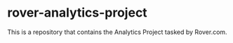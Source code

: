 # rover-analytics-project
This is a repository that contains the Analytics Project tasked by Rover.com.

